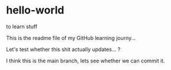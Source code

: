 # hello-world
to learn stuff

This is the readme file of my GitHub learning journy...

Let's test whether this shit actually updates... ?


I think this is the main branch, lets see whether we can commit it.
